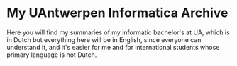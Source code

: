 # My UAntwerpen Informatica Archive
Here you will find my summaries of my informatic bachelor's at UA, which is in Dutch but everything here will be in English, since everyone can understand it, and it's easier for me and for international students whose primary language is not Dutch.
